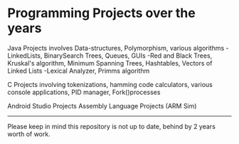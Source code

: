 # Programming Projects over the years

Java Projects involves Data-structures, Polymorphism, various algorithms
  -LinkedLists, BinarySearch Trees, Queues, GUIs
  -Red and Black Trees, Kruskal's algorithm, Minimum Spanning Trees, Hashtables, Vectors of Linked Lists
  -Lexical Analyzer, Primms algorithm

C Projects involving tokenizations, hamming code calculators, various console applications, PID manager, Fork()processes

Android Studio Projects
Assembly Language Projects (ARM Sim)

*** 
Please keep in mind this repository is not up to date, behind by 2 years worth of work. 

